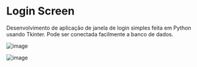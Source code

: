# Login Screen

Desenvolvimento de aplicação de janela de login simples feita em Python usando Tkinter. Pode ser conectada facilmente a banco de dados. 

![image](https://user-images.githubusercontent.com/107516003/181633677-931ceca4-de6e-4356-a3fc-1ebc6dd2c96e.png)

![image](https://user-images.githubusercontent.com/107516003/181633725-5ba176b8-2eaf-422b-b7c7-fb22c50b595d.png)


